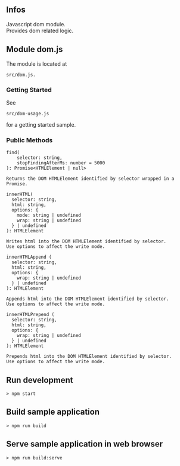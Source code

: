 ## Infos

Javascript dom module.  
Provides dom related logic.  

## Module dom.js

The module is located at

```
src/dom.js.
```

### Getting Started

See

```
src/dom-usage.js
```

for a getting started sample.

### Public Methods

```
find(
    selector: string,
    stopFindingAfterMs: number = 5000
): Promise<HTMLElement | null>

Returns the DOM HTMLElement identified by selector wrapped in a Promise.
```

```
innerHTML(
  selector: string,
  html: string,
  options: {
    mode: string | undefined
    wrap: string | undefined
  } | undefined
): HTMLElement

Writes html into the DOM HTMLElement identified by selector.
Use options to affect the write mode.
```

```
innerHTMLAppend (
  selector: string,
  html: string,
  options: {
    wrap: string | undefined
  } | undefined
): HTMLElement

Appends html into the DOM HTMLElement identified by selector.
Use options to affect the write mode.
```

```
innerHTMLPrepend (
  selector: string,
  html: string,
  options: {
    wrap: string | undefined
  } | undefined
): HTMLElement

Prepends html into the DOM HTMLElement identified by selector.
Use options to affect the write mode.
```

## Run development

```
> npm start
```

## Build sample application

```
> npm run build
```

## Serve sample application in web browser

```
> npm run build:serve
```